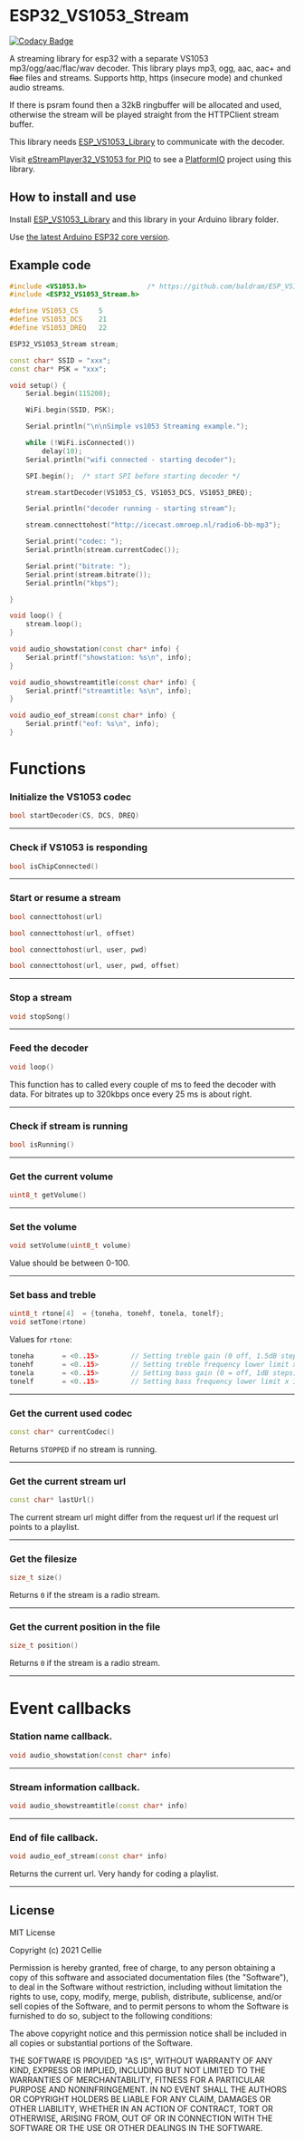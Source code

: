 # ESP32_VS1053_Stream

[![Codacy Badge](https://api.codacy.com/project/badge/Grade/7571166c872e4dc8a899382389b73f8e)](https://app.codacy.com/gh/CelliesProjects/ESP32_VS1053_Stream?utm_source=github.com&utm_medium=referral&utm_content=CelliesProjects/ESP32_VS1053_Stream&utm_campaign=Badge_Grade_Settings)

A streaming library for esp32 with a separate VS1053 mp3/ogg/aac/flac/wav decoder.
This library plays mp3, ogg, aac, aac+ and <strike>flac</strike> files and streams. Supports http, https (insecure mode) and chunked audio streams.

If there is psram found then a 32kB ringbuffer will be allocated and used, otherwise the stream will be played straight from the HTTPClient stream buffer.

This library needs [ESP_VS1053_Library](https://github.com/baldram/ESP_VS1053_Library) to communicate with the decoder.

Visit [eStreamPlayer32_VS1053 for PIO](https://github.com/CelliesProjects/eStreamplayer32-vs1053-pio) to see a [PlatformIO](https://platformio.org/platformio) project using this library.

## How to install and use

Install [ESP_VS1053_Library](https://github.com/baldram/ESP_VS1053_Library) and this library in your Arduino library folder.

Use [the latest Arduino ESP32 core version](https://github.com/espressif/arduino-esp32/releases/latest).

## Example code

```c++
#include <VS1053.h>               /* https://github.com/baldram/ESP_VS1053_Library */
#include <ESP32_VS1053_Stream.h>

#define VS1053_CS     5
#define VS1053_DCS    21
#define VS1053_DREQ   22

ESP32_VS1053_Stream stream;

const char* SSID = "xxx";
const char* PSK = "xxx";

void setup() {
    Serial.begin(115200);

    WiFi.begin(SSID, PSK);

    Serial.println("\n\nSimple vs1053 Streaming example.");

    while (!WiFi.isConnected())
        delay(10);
    Serial.println("wifi connected - starting decoder");

    SPI.begin();  /* start SPI before starting decoder */

    stream.startDecoder(VS1053_CS, VS1053_DCS, VS1053_DREQ);

    Serial.println("decoder running - starting stream");

    stream.connecttohost("http://icecast.omroep.nl/radio6-bb-mp3");

    Serial.print("codec: ");
    Serial.println(stream.currentCodec());

    Serial.print("bitrate: ");
    Serial.print(stream.bitrate());
    Serial.println("kbps");

}

void loop() {
    stream.loop();
}

void audio_showstation(const char* info) {
    Serial.printf("showstation: %s\n", info);
}

void audio_showstreamtitle(const char* info) {
    Serial.printf("streamtitle: %s\n", info);
}

void audio_eof_stream(const char* info) {
    Serial.printf("eof: %s\n", info);
}
```

# Functions

### Initialize the VS1053 codec

```c++
bool startDecoder(CS, DCS, DREQ)
```

<hr>

### Check if VS1053 is responding

```c++
bool isChipConnected()
```

<hr>

### Start or resume a stream

```c++
bool connecttohost(url)
```

```c++
bool connecttohost(url, offset)
```

```c++
bool connecttohost(url, user, pwd)
```

```c++
bool connecttohost(url, user, pwd, offset)
```

<hr>

### Stop a stream

```c++
void stopSong()
```

<hr>

### Feed the decoder

```c++
void loop()
```

This function has to called every couple of ms to feed the decoder with data. For bitrates up to 320kbps once every 25 ms is about right.

<hr>

### Check if stream is running

```c++
bool isRunning()
```

<hr>

### Get the current volume

```c++
uint8_t getVolume()
```

<hr>

### Set the volume

```c++
void setVolume(uint8_t volume)
```

Value should be between 0-100.

<hr>

### Set bass and treble

```c++
uint8_t rtone[4]  = {toneha, tonehf, tonela, tonelf};
void setTone(rtone)
```

Values for `rtone`:

```c++
toneha       = <0..15>        // Setting treble gain (0 off, 1.5dB steps)
tonehf       = <0..15>        // Setting treble frequency lower limit x 1000 Hz
tonela       = <0..15>        // Setting bass gain (0 = off, 1dB steps)
tonelf       = <0..15>        // Setting bass frequency lower limit x 10 Hz
```

<hr>

### Get the current used codec

```c++
const char* currentCodec()
```

Returns `STOPPED` if no stream is running.

<hr>

### Get the current stream url

```c++
const char* lastUrl()
```

The current stream url might differ from the request url if the request url points to a playlist.

<hr>

### Get the filesize

```c++
size_t size()
```

Returns `0` if the stream is a radio stream.

<hr>

### Get the current position in the file

```c++
size_t position()
```

Returns `0` if the stream is a radio stream.

<hr>

# Event callbacks

### Station name callback.

```c++
void audio_showstation(const char* info)
```

<hr>

### Stream information callback.

```c++
void audio_showstreamtitle(const char* info)
```

<hr>

### End of file callback.

```c++
void audio_eof_stream(const char* info)
```

Returns the current url. Very handy for coding a playlist.

<hr>

## License

MIT License

Copyright (c) 2021 Cellie

Permission is hereby granted, free of charge, to any person obtaining a copy
of this software and associated documentation files (the "Software"), to deal
in the Software without restriction, including without limitation the rights
to use, copy, modify, merge, publish, distribute, sublicense, and/or sell
copies of the Software, and to permit persons to whom the Software is
furnished to do so, subject to the following conditions:

The above copyright notice and this permission notice shall be included in all
copies or substantial portions of the Software.

THE SOFTWARE IS PROVIDED "AS IS", WITHOUT WARRANTY OF ANY KIND, EXPRESS OR
IMPLIED, INCLUDING BUT NOT LIMITED TO THE WARRANTIES OF MERCHANTABILITY,
FITNESS FOR A PARTICULAR PURPOSE AND NONINFRINGEMENT. IN NO EVENT SHALL THE
AUTHORS OR COPYRIGHT HOLDERS BE LIABLE FOR ANY CLAIM, DAMAGES OR OTHER
LIABILITY, WHETHER IN AN ACTION OF CONTRACT, TORT OR OTHERWISE, ARISING FROM,
OUT OF OR IN CONNECTION WITH THE SOFTWARE OR THE USE OR OTHER DEALINGS IN THE
SOFTWARE.
